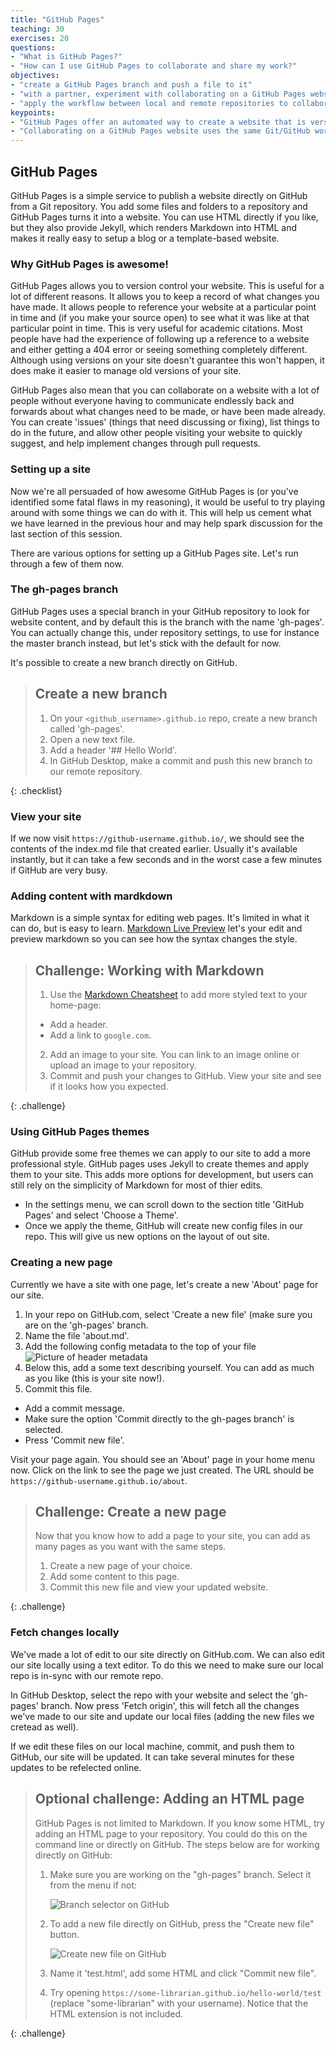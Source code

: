 ```yaml
---
title: "GitHub Pages"
teaching: 30
exercises: 20
questions:
- "What is GitHub Pages?"
- "How can I use GitHub Pages to collaborate and share my work?"
objectives:
- "create a GitHub Pages branch and push a file to it"
- "with a partner, experiment with collaborating on a GitHub Pages website"
- "apply the workflow between local and remote repositories to collaborate on a website"
keypoints:
- "GitHub Pages offer an automated way to create a website that is version controlled and accessible for collaboration"
- "Collaborating on a GitHub Pages website uses the same Git/GitHub workflow you learned for collaborating via a GitHub repository"
---
```


## GitHub Pages

GitHub Pages is a simple service to publish a website directly on GitHub from a Git repository.
You add some files and folders to a repository and GitHub Pages turns it into a website.
You can use HTML directly if you like, but they also provide Jekyll,
which renders Markdown into HTML and makes it really easy to setup a blog or a template-based website.

### Why GitHub Pages is awesome!

GitHub Pages allows you to version control your website. This is useful for a lot of different reasons. It allows you to 
keep a record of what changes you have made. It allows people to reference your website at a particular point in time 
and (if you make your source open) to see what it was like at that particular point in time. This is very useful for 
academic citations. Most people have had the experience of following up a reference to a website and either getting a 
404 error or seeing something completely different. Although using versions on your site doesn't guarantee this won't 
happen, it does make it easier to manage old versions of your site.

GitHub Pages also mean that you can collaborate on a website with a lot of people without everyone having to 
communicate endlessly back and forwards about what changes need to be made, or have been made already. You can create 
'issues' (things that need discussing or fixing), list things to do in the future, and allow other people visiting your 
website to quickly suggest, and help implement changes through pull requests.

### Setting up a site

Now we're all persuaded of how awesome GitHub Pages is (or you've identified some fatal flaws in my reasoning), it 
would be useful to try playing around with some things we can do with it. This will help us cement what we 
have learned in the previous hour and may help spark discussion for the last section of this session.

There are various options for setting up a GitHub Pages site. Let's run through a few of them now.

### The gh-pages branch

GitHub Pages uses a special branch in your GitHub repository to look for website content,
and by default this is the branch with the name 'gh-pages'.
You can actually change this, under repository settings, to use for instance the master branch instead,
but let's stick with the default for now.

It's possible to create a new branch directly on GitHub.

> ## Create a new branch
> 1. On your `<github_username>.github.io` repo, create a new branch called 'gh-pages'.
> 2. Open a new text file.
> 3. Add a header '## Hello World'.
> 2. In GitHub Desktop, make a commit and push this new branch to our remote repository. 
>
{: .checklist}

### View your site

If we now visit `https://github-username.github.io/`,
we should see the contents of the index.md file that created earlier.
Usually it's available instantly, but it can take a few seconds and in the worst case a few minutes if GitHub are very busy.

### Adding content with mardkdown

Markdown is a simple syntax for editing web pages. It's limited in what it can do, but is easy to learn. [Markdown Live Preview](https://markdownlivepreview.com/) let's your edit and preview markdown so you can see how the syntax changes the style.

> ## Challenge: Working with Markdown
> 1. Use the [Markdown Cheatsheet](https://github.com/adam-p/markdown-here/wiki/Markdown-Cheatsheet) to add more styled text to your home-page:
> - Add a header.
> - Add a link to `google.com`.
> 2. Add an image to your site. You can link to an image online or upload an image to your repository. 
> 3. Commit and push your changes to GitHub. View your site and see if it looks how you expected.
>
{: .challenge}

### Using GitHub Pages themes

GitHub provide some free themes we can apply to our site to add a more professional style. GitHub pages uses Jekyll to create themes and apply them to your site. This adds more options for development, but users can still rely on the simplicity of Markdown for most of thier edits.

* In the settings menu, we can scroll down to the section title 'GitHub Pages' and select 'Choose a Theme'. 
* Once we apply the theme, GitHub will create new config files in our repo. This will give us new options on the layout of out site.

### Creating a new page

Currently we have a site with one page, let's create a new 'About' page for our site.

1. In your repo on GitHub.com, select 'Create a new file' (make sure you are on the 'gh-pages' branch.
2. Name the file 'about.md'.
3. Add the following config metadata to the top of your file
![Picture of header metadata]()
4. Below this, add a some text describing yourself. You can add as much as you like (this is your site now!).
5. Commit this file.
- Add a commit message.
- Make sure the option 'Commit directly to the gh-pages branch' is selected.
- Press 'Commit new file'.

Visit your page again. You should see an 'About' page in your home menu now. Click on the link to see the page we just created. The URL should be `https://github-username.github.io/about`. 

> ## Challenge: Create a new page
> Now that you know how to add a page to your site, you can add as many pages as you want with the same steps. 
>
> 1. Create a new page of your choice.
> 2. Add some content to this page.
> 3. Commit this new file and view your updated website.
>
{: .challenge}

### Fetch changes locally

We've made a lot of edit to our site directly on GitHub.com. We can also edit our site locally using a text editor. To do this we need to make sure our local repo is in-sync with our remote repo.

In GitHub Desktop, select the repo with your website and select the 'gh-pages' branch. Now press 'Fetch origin', this will fetch all the changes we've made to our site and update our local files (adding the new files we cretead as well). 

If we edit these files on our local machine, commit, and push them to GitHub, our site will be updated. It can take several minutes for these updates to be refelected online. 

> ## Optional challenge: Adding an HTML page
>
> GitHub Pages is not limited to Markdown. If you know some HTML, try adding an HTML page
> to your repository. You could do this on the command line or directly on GitHub. The
> steps below are for working directly on GitHub:
>
> 1. Make sure you are working on the "gh-pages" branch. Select it from the menu if not:
>
>    ![Branch selector on GitHub](../fig/github-gh-pages.png)
>
> 2. To add a new file directly on GitHub, press the "Create new file" button. 
>
>    ![Create new file on GitHub](../fig/github-create-new-file.png)
>
> 3. Name it 'test.html', add some HTML and click "Commit new file".
> 4. Try opening `https://some-librarian.github.io/hello-world/test`
>    (replace "some-librarian" with your username).
>    Notice that the HTML extension is not included.
>
{: .challenge}
